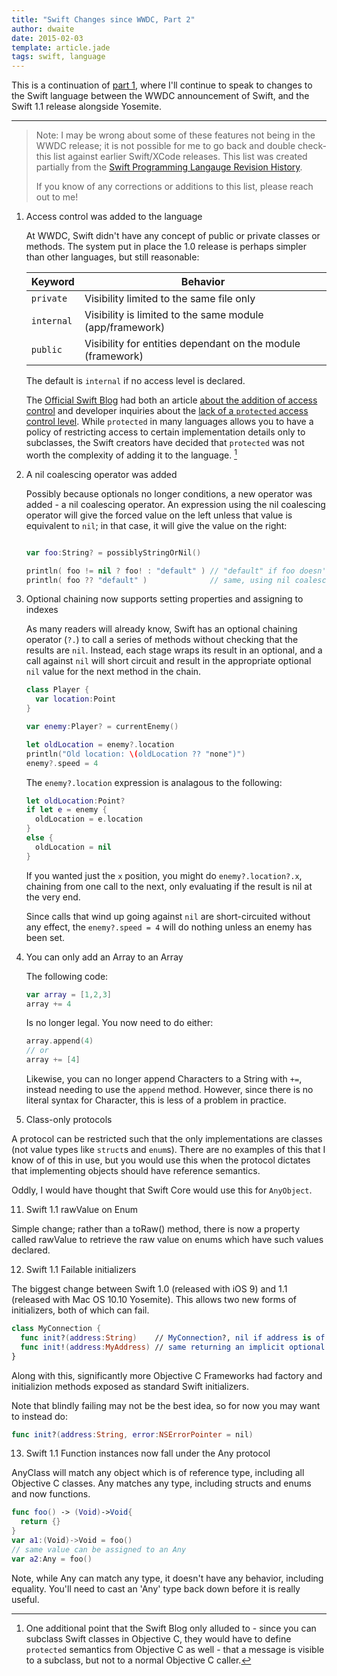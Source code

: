 ```yaml
---
title: "Swift Changes since WWDC, Part 2"
author: dwaite
date: 2015-02-03
template: article.jade
tags: swift, language
---
```

This is a continuation of [part 1], where I'll continue to speak to changes to
the Swift language between the WWDC announcement of Swift, and the Swift 1.1
release alongside Yosemite.

<hr />

> Note: I may be wrong about some of these features not being in the WWDC
> release; it is not possible for me to go back and double check-this list
> against earlier Swift/XCode releases. This list was created partially from
> the [Swift Programming Langauge Revision History].
>
> If you know of any corrections or additions to this list, please reach out
> to me!

1. Access control was added to the language

   At WWDC, Swift didn't have any concept of public or private classes or
   methods. The system put in place the 1.0 release is perhaps simpler than
   other languages, but still reasonable:

   | Keyword   | Behavior                                                                                               |
   |-----------|---------------------------------------------------------------
   | `private` | Visibility limited to the same file only                      
   | `internal`| Visibility is limited to the same module (app/framework)      
   | `public`  | Visibility for entities dependant on the module (framework)

   The default is `internal` if no access level is declared.

   The [Official Swift Blog] had both an article [about the addition of access
   control][Access Control Article] and developer inquiries about the [lack of
   a `protected` access control level][Protected Mode Article]. While
   `protected` in many languages allows you to have a policy of restricting
   access to certain implementation details only to subclasses, the Swift
   creators have decided that `protected` was not worth the complexity of
   adding it to the language. [^protected-note]

2. A nil coalescing operator was added

   Possibly because optionals no longer conditions, a new operator was added -
   a nil coalescing operator. An expression using the nil coalescing operator
   will give the forced value on the left unless that value is equivalent to 
   `nil`; in that case, it will give the value on the right:

   ```swift

   var foo:String? = possiblyStringOrNil()

   println( foo != nil ? foo! : "default" ) // "default" if foo doesn't have a value
   println( foo ?? "default" )              // same, using nil coalescing operator
   ```

3. Optional chaining now supports setting properties and assigning to indexes

   As many readers will already know, Swift has an optional chaining operator 
   (`?.`) to call a series of methods without checking that the results are 
   `nil`. Instead, each stage wraps its result in an optional, and a call 
   against `nil` will short circuit and result in the appropriate optional `nil`
   value for the next method in the chain.

   ```swift
   class Player {
     var location:Point
   }

   var enemy:Player? = currentEnemy()

   let oldLocation = enemy?.location
   println("Old location: \(oldLocation ?? "none")")
   enemy?.speed = 4
   ```

   The `enemy?.location` expression is analagous to the following:

   ```swift
   let oldLocation:Point?
   if let e = enemy {
     oldLocation = e.location
   }
   else {
     oldLocation = nil
   }
   ```

   If you wanted just the `x` position, you might do `enemy?.location?.x`,
   chaining from one call to the next, only evaluating if the result is nil at
   the very end.

   Since calls that wind up going against `nil` are short-circuited without any
   effect, the `enemy?.speed = 4` will do nothing unless an enemy has been set.

9. You can only add an Array to an Array

   The following code:
   
   ```swift
   var array = [1,2,3]
   array += 4
   ```
   
   Is no longer legal. You now need to do either:

   ```swift
   array.append(4)
   // or
   array += [4]
   ```
   
   Likewise, you can no longer append Characters to a String with `+=`, instead
   needing to use the `append` method. However, since there is no literal syntax
   for Character, this is less of a problem in practice.
   
10. Class-only protocols

   A protocol can be restricted such that the only implementations are classes
   (not value types like `struct`s and `enum`s). There are no examples of this
   that I know of of this in use, but you would use this when the protocol
   dictates that implementing objects should have reference semantics. 
   
   Oddly, I would have thought that Swift Core would use this for `AnyObject`.

11. Swift 1.1 rawValue on Enum

   Simple change; rather than a toRaw() method, there is now a property called
   rawValue to retrieve the raw value on enums which have such values declared.
   
12. Swift 1.1 Failable initializers

   The biggest change between Swift 1.0 (released with iOS 9) and 1.1 (released
   with Mac OS 10.10 Yosemite). This allows two new forms of initializers, both
   of which can fail.
   
   ```swift
   class MyConnection {
     func init?(address:String)    // MyConnection?, nil if address is of the wrong format
     func init!(address:MyAddress) // same returning an implicit optional (MyConnection!)
   }
   ```
   
   Along with this, significantly more Objective C Frameworks had factory and
   initializion methods exposed as standard Swift initializers.
   
   Note that blindly failing may not be the best idea, so for now you may want
   to instead do:
   
   ```swift
   func init?(address:String, error:NSErrorPointer = nil)
   ```
   
13. Swift 1.1 Function instances now fall under the Any protocol

   AnyClass will match any object which is of reference type, including all
   Objective C classes. Any matches any type, including structs and enums and
   now functions.

   ```swift
   func foo() -> (Void)->Void{
     return {}
   }
   var a1:(Void)->Void = foo()
   // same value can be assigned to an Any
   var a2:Any = foo()
   ```
   
   Note, while Any can match any type, it doesn't have any behavior, including
   equality. You'll need to cast an 'Any' type back down before it is really
   useful.

[part 1]: ../swift-changes-since-wwdc/index.md
[Official Swift Blog]: https://developer.apple.com/swift/blog/
[Access Control Article]: https://developer.apple.com/swift/blog/?id=5
[Protected Mode Article]: https://developer.apple.com/swift/blog/?id=11

[Swift Programming Langauge Revision History]: https://developer.apple.com/library/ios/documentation/Swift/Conceptual/Swift_Programming_Language/index.html#//apple_ref/doc/uid/TP40014097-CH3-ID0

[^protected-note]: One additional point that the Swift Blog only alluded to -
since you can subclass Swift classes in Objective C, they would have to define
`protected` semantics from Objective C as well - that a message is visible to a
subclass, but not to a normal Objective C caller.
